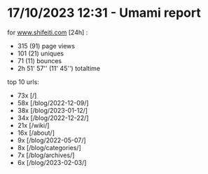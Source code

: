 # 17/10/2023 12:31 - Umami report
for www.shifeiti.com [24h] :

 - 315 (91) page views
 - 101 (21) uniques
 - 71 (11) bounces
 - 2h 51' 57'' (11' 45'') totaltime


top 10 urls:
 - 73x [/]
 - 58x [/blog/2022-12-09/]
 - 38x [/blog/2023-01-12/]
 - 34x [/blog/2022-12-22/]
 - 21x [/wiki/]
 - 16x [/about/]
 - 9x [/blog/2022-05-07/]
 - 8x [/blog/categories/]
 - 7x [/blog/archives/]
 - 6x [/blog/2023-02-03/]


